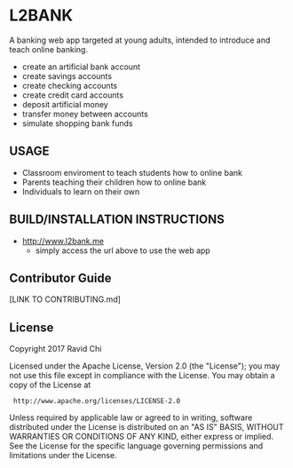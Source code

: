 # L2BANK

A banking web app targeted at young adults, intended to introduce and teach online banking.
  * create an artificial bank account
  * create savings accounts
  * create checking accounts
  * create credit card accounts
  * deposit artificial money
  * transfer money between accounts
  * simulate shopping bank funds

## USAGE
  * Classroom enviroment to teach students how to online bank
  * Parents teaching their children how to online bank
  * Individuals to learn on their own
  
## BUILD/INSTALLATION INSTRUCTIONS
  * http://www.l2bank.me
    * simply access the url above to use the web app
    
## Contributor Guide
[LINK TO CONTRIBUTING.md]

## License 
   Copyright 2017 Ravid Chi

   Licensed under the Apache License, Version 2.0 (the "License");
   you may not use this file except in compliance with the License.
   You may obtain a copy of the License at

     http://www.apache.org/licenses/LICENSE-2.0

   Unless required by applicable law or agreed to in writing, software
   distributed under the License is distributed on an "AS IS" BASIS,
   WITHOUT WARRANTIES OR CONDITIONS OF ANY KIND, either express or implied.
   See the License for the specific language governing permissions and
   limitations under the License.
